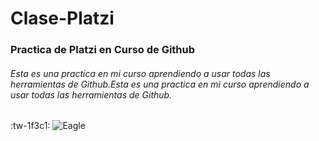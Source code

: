 # Clase-Platzi
### Practica de Platzi en Curso de Github
###### Esta es una practica en mi curso aprendiendo a usar todas las herramientas de Github.Esta es una practica en mi curso aprendiendo a usar todas las herramientas de Github.

:tw-1f3c1: 
![Eagle](https://www.google.com/url?sa=i&url=https%3A%2F%2Fwww.nationalgeographic.com.es%2Fanimales%2Faguilas&psig=AOvVaw30WlS86KuX3XgqssO-JeZK&ust=1701199392296000&source=images&cd=vfe&opi=89978449&ved=0CA8QjRxqFwoTCMj00eDz5IIDFQAAAAAdAAAAABAD "Eagle")